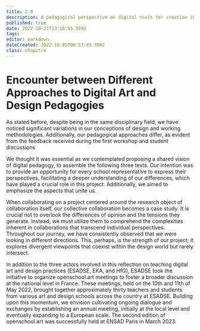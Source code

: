 ```yaml
---
title: 2.0
description: A pedagogical perspective on digital tools for creation in art and design schools
published: true
date: 2022-10-21T13:10:55.559Z
tags: 
editor: markdown
dateCreated: 2022-10-05T08:53:45.309Z
class: chapitre
---
```


# Encounter between Different Approaches to Digital Art and Design Pedagogies

As stated before, despite being in the same disciplinary field, we have
noticed significant variations in our conceptions of design and working
methodologies. Additionally, our pedagogical approaches differ, as
evident from the feedback received during the first workshop and student
discussions

We thought it was essential as we contemplated proposing a shared vision
of digital pedagogy, to assemble the following three texts. Our
intention was to provide an opportunity for every school representative
to express their perspectives, facilitating a deeper understanding of
our differences, which have played a crucial role in this project.
Additionally, we aimed to emphasize the aspects that unite us.

When collaborating on a project centered around the research object of
collaboration itself, our collective collaboration becomes a case study.
It is crucial not to overlook the differences of opinion and the
tensions they generate. Instead, we must utilize them to comprehend the
complexities inherent in collaborations that transcend individual
perspectives. Throughout our journey, we have consistently observed that
we were looking in different directions. This, perhaps, is the strength
of our project; it explores divergent viewpoints that coexist within
the design world but rarely intersect.

In addition to the three actors involved in this reflection on teaching
digital art and design practices (ESADSE, EKA, and HfG), ESADSE took the
initiative to organize openschool.art meetings to foster a broader
discussion at the national level in France. These meetings, held on the
10th and 11th of May 2022, brought together approximately thirty
teachers and students from various art and design schools across the
country at ESADSE. Building upon this momentum, we envision cultivating
ongoing dialogue and exchanges by establishing an annual meeting,
initially at the local level and eventually expanding to a European
scale. The second edition of openschool.art was successfully held at
ENSAD Paris in March 2023.
